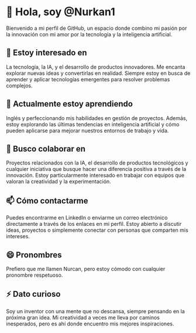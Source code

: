 # 👋 Hola, soy @Nurkan1

Bienvenido a mi perfil de GitHub, un espacio donde combino mi pasión por la innovación con mi amor por la tecnología y la inteligencia artificial.

## 👀 Estoy interesado en

La tecnología, la IA, y el desarrollo de productos innovadores. Me encanta explorar nuevas ideas y convertirlas en realidad. Siempre estoy en busca de aprender y aplicar tecnologías emergentes para resolver problemas complejos.

## 🌱 Actualmente estoy aprendiendo

Inglés y perfeccionando mis habilidades en gestión de proyectos. Además, estoy explorando las últimas tendencias en inteligencia artificial y cómo pueden aplicarse para mejorar nuestros entornos de trabajo y vida.

## 💞️ Busco colaborar en

Proyectos relacionados con la IA, el desarrollo de productos tecnológicos y cualquier iniciativa que busque hacer una diferencia positiva a través de la innovación. Estoy particularmente interesado en trabajar con equipos que valoran la creatividad y la experimentación.

## 📫 Cómo contactarme

Puedes encontrarme en LinkedIn o enviarme un correo electrónico directamente a través de los enlaces en mi perfil. Estoy abierto a discutir ideas, proyectos o simplemente conectar con personas que comparten mis intereses.

## 😄 Pronombres

Prefiero que me llamen Nurcan, pero estoy cómodo con cualquier pronombre respetuoso.

## ⚡ Dato curioso

Soy un inventor con una mente que no descansa, siempre pensando en la próxima gran idea. Mi creatividad a veces me lleva por caminos inesperados, pero es ahí donde encuentro mis mejores inspiraciones.

<!---
Nurkan1/Nurkan1 es un repositorio ✨ especial ✨ porque su `README.md` (este archivo) aparece en mi perfil de GitHub.
Puedes hacer clic en el enlace de vista previa para echar un vistazo a tus cambios.
--->
